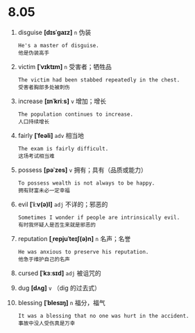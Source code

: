 # 8.05











































1. disguise **[dɪsˈɡaɪz]** `n` 伪装
    ```
    He's a master of disguise.
    他是伪装高手
    ```

2. victim **[ˈvɪktɪm]** `n` 受害者；牺牲品
    ```
    The victim had been stabbed repeatedly in the chest.
    受害者胸部多处被刺伤
    ```

3. increase **[ɪnˈkriːs]** `v` 增加；增长
    ```
    The population continues to increase.
    人口持续增长
    ```

4. fairly **[ˈfeəli]** `adv` 相当地
    ```
    The exam is fairly difficult.
    这场考试相当难
    ```

5. possess **[pəˈzes]** `v` 拥有；具有（品质或能力）
    ```
    To possess wealth is not always to be happy.
    拥有财富未必一定幸福
    ```

6. evil **[ˈiːv(ə)l]** `adj` 不详的；邪恶的
    ```
    Sometimes I wonder if people are intrinsically evil.
    有时我怀疑人是否生来就是邪恶的
    ```

7. reputation **[ˌrepjuˈteɪʃ(ə)n]** `n` 名声；名誉
    ```
    He was anxious to preserve his reputation.
    他急于维护自己的名声
    ```

8. cursed **[ˈkɜːsɪd]** `adj` 被诅咒的

9. dug **[dʌɡ]** `v` （dig 的过去式）

10. blessing **[ˈblesɪŋ]** `n` 福分，福气
    ```
    It was a blessing that no one was hurt in the accident.
    事故中没人受伤真是万幸
    ```
